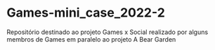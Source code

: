 # Games-mini_case_2022-2
Repositório destinado ao projeto Games x Social realizado por alguns membros de Games em paralelo ao projeto A Bear Garden
